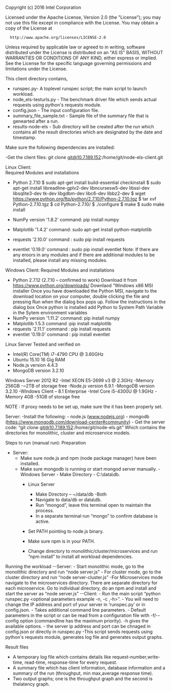 Copyright (c) 2016 Intel Corporation 

 Licensed under the Apache License, Version 2.0 (the "License");
 you may not use this file except in compliance with the License.
 You may obtain a copy of the License at

      http://www.apache.org/licenses/LICENSE-2.0

 Unless required by applicable law or agreed to in writing, software
 distributed under the License is distributed on an "AS IS" BASIS,
 WITHOUT WARRANTIES OR CONDITIONS OF ANY KIND, either express or implied.
 See the License for the specific language governing permissions and
 limitations under the License.


This client directory contains,
 - runspec.py- A toplevel runspec script; the main script to launch workload.
 - node_els-testurls.py - The benchmark driver file which sends actual requests using python's requests module.
 - config.json - The input configuration file.
 - summary_file_sample.txt - Sample file of the summary file that is genearted after a run.
 - results-node-els - Sub directory will be created after the run which contains all the result directories which are designated by the date and timestamp.
 
Make sure the following dependencies are installed:

   -Get the client files: git clone git@10.7.189.152:/home/git/node-els-client.git

Linux Client:  
 Required Modules and installations
  - Python 2.7.10 
  $ sudo apt-get install build-essential checkinstall
  $ sudo apt-get install libreadline-gplv2-dev libncursesw5-dev libssl-dev libsqlite3-dev tk-dev libgdbm-dev libc6-dev libbz2-dev
  $ wget https://www.python.org/ftp/python/2.7.10/Python-2.7.10.tgz
  $ tar xvf Python-2.7.10.tgz
  $ cd Python-2.7.10/
  $ ./configure 
  $ make
  $ sudo make install
  
  - NumPy version '1.8.2' command: pip install numpy
  - Matplotlib '1.4.2' command: sudo apt-get install python-matplotlib
  - requests '2.10.0' command : sudo pip install requests
  - eventlet '0.19.0' command : sudo pip install eventlet
Note: If there are any eroors in any modules and if there are additional modules to be installed, please install any missing modules.
 
Windows Client: 
  Required Modules and installations
  - Python 2.7.12 (2.7.10 – confirmed to work) Download it from https://www.python.org/downloads/
    Downlaod “Windows x86 MSI installer 
    Once you have downloaded the Python MSI, navigate to the download location on your computer, double clicking the file and pressing Run when the dialog box pops up.
    Follow the instructions in the dialog box
    Once python is installed add Python to System Path Variable in the Sytem environment variables
  - NumPy version '1.11.2' command: pip install numpy
  - Matplotlib 1.5.3 command :pip install matplotlib
  - requests '2.11.1' command : pip install requests
  - eventlet '0.19.0' command : pip install eventlet

Linux Server 
 Tested and verified on
  - Intel(R) Core(TM) i7-4790 CPU @ 3.60GHz
  - Ubuntu 15.10 16 Gig RAM
  - Node.js version 4.4.3
  - MongoDB version 3.2.10
  
Windows Server 2012 R2
 -Intel XEON E5-2699 v3 @ 2.3GHz
 -Memory 256GB
 -~2TB of storage free
 -Node.js version 6.9.1
 -MongoDB version 3.2.10
 -Windows Client – 8.1 Enterprise
 -Intel Core i5-4300U @ 1.9GHz
 -Memory 4GB
 -51GB of storage free
 
NOTE : If proxy needs to be set up,  make sure the it has been properly set.

Server:
   -Install the following:
     - node.js (www.nodejs.org)
     - mongodb (https://www.mongodb.com/download-center#community)
     - Get the server code: “git clone git@10.7.189.152:/home/git/node-els.git”
       Which contains the directories for monolithic, cluster and microservice models.
     
Steps to run (manual run):
  Preparation
   - Server:
      - Make sure node.js and npm (node package manager) have been installed.
      - Make sure mongodb is running or start mongod server manually.
          -Windows Server
             - Make Directory - C:\data\db.
         - Linux Server
             - Make Directory – ~/data/db
         -Both
             - Navigate to data/db or data\db.
            - Run “mongod”, leave this terminal open to maintain the process.
            - In a separate terminal run “mongo” to confirm database is active.
           
         - Set PATH pointing to node.js binary.
         - Make sure npm is in your PATH.
         - Change directory to monolithic/cluster/microservices and run “npm install” to install all workload dependencies.
  
Running the workload
--Server:
      - Start monolithic mode, go to the monolithic directory and run  “node server.js”
     - For cluster mode, go to the cluster directory and run “node server-cluster.js”
       -For Microservices mode navigate to the microservices directory. There are separate directory for each microservice. Go to individual directory, do an npm and install and start the server as “node server.js”
  --Client:
      - Run the main script “python runspec.py <optional parameters example -n, -c ,-h>”.
        - You will need to change the IP address and port of your server in ‘runspec.py’ or in config.json. 
        - Takes additional command line parameters.
        - Default parameters in the script or can be read from a configuration file with -f/--config option (commandline has the maximum priority).
        -h gives the available options.
        - the server ip address and port can be chnaged in config.json or directly in runspec.py
        -This script sends requests using python's requests module, generates log file and generates output graphs.
 
 
Result files
   - A temporary log file which contains details like request-number,write-time, read-time, response-time for every request.
   - A summary file which has client information, database information and a summary of the run (throughput, min max,average response time).
   - Two output graphs; one is the throughput graph and the second is thelatency graph.

